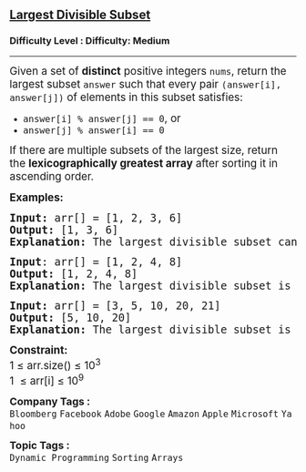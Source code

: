 <h2><a href="https://www.geeksforgeeks.org/problems/largest-divisible-subset--170643/1?page=1&company=Google&difficulty=Basic,Easy,Medium,Hard&status=unsolved,attempted&sortBy=submissions">Largest Divisible Subset</a></h2><h3>Difficulty Level : Difficulty: Medium</h3><hr><div class="problems_problem_content__Xm_eO"><p><span style="font-size: 14pt;">Given a set of&nbsp;<strong>distinct</strong>&nbsp;positive integers&nbsp;<code>nums</code>, return the largest subset&nbsp;<code>answer</code>&nbsp;such that every pair&nbsp;<code>(answer[i], answer[j])</code>&nbsp;of elements in this subset satisfies:</span></p>
<ul>
<li><span style="font-size: 14pt;"><code>answer[i] % answer[j] == 0</code>, or</span></li>
<li><span style="font-size: 14pt;"><code>answer[j] % answer[i] == 0</code></span></li>
</ul>
<p><span style="font-size: 14pt;">If there are multiple subsets of the largest size, return the <strong>lexicographically greatest array</strong> after sorting it in ascending order.</span></p>
<p><span style="font-size: 14pt;"><strong>Examples:</strong></span></p>
<pre><span style="font-size: 14pt;"><strong>Input: </strong>arr[] = [1, 2, 3, 6]
<strong>Output: </strong>[1, 3, 6]
<strong>Explanation: </strong>The largest divisible subset can be either [1, 2, 6] or [1, 3, 6], both having a length of 3. However, [1, 3, 6] is lexicographically greater than [1, 2, 6], so it is the correct output.</span></pre>
<pre><span style="font-size: 14pt;"><strong>Input</strong>: arr[] = [1, 2, 4, 8]
<strong>Output: </strong>[1, 2, 4, 8]<br><strong>Explanation:</strong> The largest divisible subset is [1, 2, 4, 8], where each element divides the next one. This subset is already the lexicographically greatest.</span></pre>
<pre><span style="font-size: 14pt;"><strong>Input: </strong>arr[] = [3, 5, 10, 20, 21]
<strong>Output: </strong>[5, 10, 20]
<strong>Explanation: </strong>The largest divisible subset is [5, 10, 20], where each element is divisible by the previous one. Other valid subsets like [3] or [21] are smaller in size.</span></pre>
<p><span style="font-size: 14pt;"><strong>Constraint:</strong><br>1 ≤ arr.size() ≤ 10<sup>3</sup><br>1&nbsp; ≤ arr[i] ≤ 10<sup>9</sup></span></p></div><p><span style=font-size:18px><strong>Company Tags : </strong><br><code>Bloomberg</code>&nbsp;<code>Facebook</code>&nbsp;<code>Adobe</code>&nbsp;<code>Google</code>&nbsp;<code>Amazon</code>&nbsp;<code>Apple</code>&nbsp;<code>Microsoft</code>&nbsp;<code>Yahoo</code>&nbsp;<br><p><span style=font-size:18px><strong>Topic Tags : </strong><br><code>Dynamic Programming</code>&nbsp;<code>Sorting</code>&nbsp;<code>Arrays</code>&nbsp;